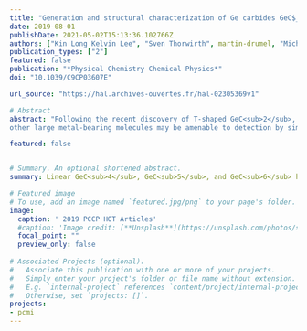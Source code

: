 ```yaml
---
title: "Generation and structural characterization of Ge carbides GeC$_n$ ($n=4,5,6)$ by laser ablation, broadband rotational spectroscopy, and quantum chemistry"
date: 2019-08-01
publishDate: 2021-05-02T15:13:36.102766Z
authors: ["Kin Long Kelvin Lee", "Sven Thorwirth", martin-drumel, "Michael C. McCarthy"]
publication_types: ["2"]
featured: false
publication: "*Physical Chemistry Chemical Physics*"
doi: "10.1039/C9CP03607E"

url_source: "https://hal.archives-ouvertes.fr/hal-02305369v1"

# Abstract
abstract: "Following the recent discovery of T-shaped GeC<sub>2</sub>, rotational spectra of three larger Ge carbides, linear GeC<sub>4</sub>, GeC<sub>5</sub>, and GeC<sub>6</sub> have been observed using chirped pulse and cavity Fourier trans-form microwave spectroscopy and a laser ablation molecule source, guided by new high-level quantum chemical calculations of their molecular structure. Like their isovalent Si-bearing counterparts, Ge carbides with an even number of carbon atoms beyond GeC<sub>2</sub> are predicted to possess <sup>1</sup>Σ ground electronic states, while odd-numbered carbon chains are generally <sup>3</sup>Σ; all are predicted to be highly polar. For the three new molecules detected in this work, rotational lines of four of the five naturally occurring Ge isotopic variants have been observed between 6 and 22 GHz. Combining these measurements with ab initio force fields, the Ge−C bond lengths have been determined to high precision: the derived values of 1.776 Å for GeC<sub>4</sub>, 1.818 Å for GeC<sub>5</sub>, and 1.782 Å for GeC<sub>6</sub> indicate a double bond between these two atoms. Somewhat surprisingly, the spectrum of GeC<sub>5</sub> very closely resembles that of a <sup>1</sup>Σ molecule, implying a spin-spin coupling constant λ in excess of 770 GHz for this radical, a likely consequence of the large spin-orbit constant of atomic Ge (∼1000 cm<sup>−1</sup>). A systematic comparison between the production of SiC$_n$ and GeC$_n$ chains by laser ablation has also been been undertaken. The present work suggests that
other large metal-bearing molecules may be amenable to detection by similar means."

featured: false


# Summary. An optional shortened abstract.
summary: Linear GeC<sub>4</sub>, GeC<sub>5</sub>, and GeC<sub>6</sub> have been observed using chirped pulse and cavity Fourier trans-form microwave spectroscopy and a laser ablation molecule source, guided by new high-level quantum chemical calculations of their molecular structure.

# Featured image
# To use, add an image named `featured.jpg/png` to your page's folder. 
image:
  caption: ' 2019 PCCP HOT Articles'
  #caption: 'Image credit: [**Unsplash**](https://unsplash.com/photos/s9CC2SKySJM)'
  focal_point: ""
  preview_only: false
  
# Associated Projects (optional).
#   Associate this publication with one or more of your projects.
#   Simply enter your project's folder or file name without extension.
#   E.g. `internal-project` references `content/project/internal-project/index.md`.
#   Otherwise, set `projects: []`.
projects:
- pcmi
---
```


